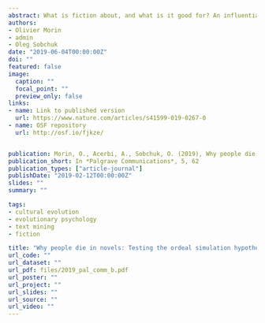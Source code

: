 ```yaml
---
abstract: What is fiction about, and what is it good for? An influential family of theories sees fiction as rooted in adaptive simulation mechanisms. In this view, our propensity to create and enjoy narrative fictions was selected and maintained due to the training that we get from mentally simulating situations relevant to our survival and reproduction. We put forward and test a precise version of this claim, the “ordeal simulation hypothesis”. It states that fictional narrative primarily simulates “ordeals”&#58; situations where a person’s reaction might dramatically improve or decrease her fitness, such as deadly aggressions, or decisions on long-term matrimonial commitments. Experience does not prepare us well for these rare, high-stakes occasions, in contrast with situations that are just as fitness-relevant but more frequent (e.g., exposure to pathogens). We study mortality in fictional and non-fictional texts as a partial test for this view. Based on an analysis of 744 extensive summaries of twentieth century American novels of various genres, we show that the odds of dying (in a given year) are vastly exaggerated in fiction compared to reality, but specifically more exaggerated for homicides as compared to suicides, accidents, war-related, or natural deaths. This evidence supports the ordeal simulation hypothesis but is also compatible with other accounts. For a more specific test, we look for indications that this focus on death, and in particular on death caused by an agent, is specific to narrative fiction as distinct from other verbal productions. In a comparison of 10,810 private letters and personal diary entries written by American women, with a set of 811 novels (also written by American women), we measure the occurrence of words related to natural death or agentive death. Private letters and diaries are as likely, or more likely, to use words relating to natural or agentive death. Novels written for an adult audience contain more words relating to natural deaths than do letters (though not diary entries), but this is not true for agentive death. Violent death, in spite of its clear appeal for fiction, does not necessarily provide a clear demarcation point between fictional and non-fictional content.  
authors:
- Olivier Morin
- admin
- Oleg Sobchuk
date: "2019-06-04T00:00:00Z"
doi: ""
featured: false
image:
  caption: ""
  focal_point: ""
  preview_only: false
links:
- name: Link to published version
  url: https://www.nature.com/articles/s41599-019-0267-0
- name: OSF repository
  url: http://osf.io/fjkze/


publication: Morin, O., Acerbi, A., Sobchuk, O. (2019), Why people die in novels&#58; Testing the ordeal simulation hypothesis, *Palgrave Communications*, 5, 62
publication_short: In *Palgrave Communications*, 5, 62
publication_types: ["article-journal"]
publishDate: "2019-02-12T00:00:00Z"
slides: ""
summary: ""

tags:
- cultural evolution
- evolutionary psychology
- text mining
- fiction

title: "Why people die in novels: Testing the ordeal simulation hypothesis"
url_code: ""
url_dataset: ""
url_pdf: files/2019_pal_comm_b.pdf
url_poster: ""
url_project: ""
url_slides: ""
url_source: ""
url_video: ""
---
```


